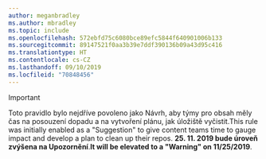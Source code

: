```yaml
---
author: meganbradley
ms.author: mbradley
ms.topic: include
ms.openlocfilehash: 572ebfd75c6080bce89efc5844f640901006b133
ms.sourcegitcommit: 89147521f0aa3b39e7ddf390136b09a43d95c416
ms.translationtype: HT
ms.contentlocale: cs-CZ
ms.lasthandoff: 09/10/2019
ms.locfileid: "70848456"
---
```

> [!IMPORTANT]
> <span data-ttu-id="e2cd7-101">Toto pravidlo bylo nejdříve povoleno jako Návrh, aby týmy pro obsah měly čas na posouzení dopadu a na vytvoření plánu, jak úložiště vyčistit.</span><span class="sxs-lookup"><span data-stu-id="e2cd7-101">This rule was initially enabled as a "Suggestion" to give content teams time to gauge impact and develop a plan to clean up their repos.</span></span> <span data-ttu-id="e2cd7-102">**25. 11. 2019 bude úroveň zvýšena na Upozornění**.</span><span class="sxs-lookup"><span data-stu-id="e2cd7-102">**It will be elevated to a "Warning" on 11/25/2019**.</span></span>